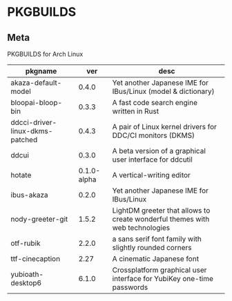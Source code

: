 # PKGBUILDS

## Meta

PKGBUILDS for Arch Linux

| pkgname                         | ver         | desc                                                                         |
| ------------------------------- | ----------- | ---------------------------------------------------------------------------- |
| akaza-default-model             | 0.4.0       | Yet another Japanese IME for IBus/Linux (model & dictionary)                 |
| bloopai-bloop-bin               | 0.3.3       | A fast code search engine written in Rust                                    |
| ddcci-driver-linux-dkms-patched | 0.4.3       | A pair of Linux kernel drivers for DDC/CI monitors (DKMS)                    |
| ddcui                           | 0.3.0       | A beta version of a graphical user interface for ddcutil                     |
| hotate                          | 0.1.0-alpha | A vertical-writing editor                                                    |
| ibus-akaza                      | 0.2.0       | Yet another Japanese IME for IBus/Linux                                      |
| nody-greeter-git                | 1.5.2       | LightDM greeter that allows to create wonderful themes with web technologies |
| otf-rubik                       | 2.2.0       | a sans serif font family with slightly rounded corners                       |
| ttf-cinecaption                 | 2.27        | A cinematic Japanese font                                                    |
| yubioath-desktop6               | 6.1.0       | Crossplatform graphical user interface for YubiKey one-time passwords        |
